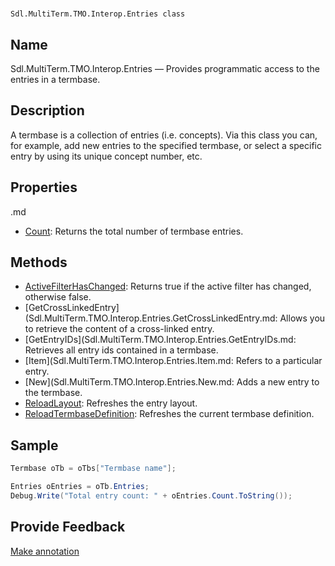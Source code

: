 

# 
    Sdl.MultiTerm.TMO.Interop.Entries class




## Name

Sdl.MultiTerm.TMO.Interop.Entries —          Provides programmatic access to the entries in a termbase.



## Description



A termbase is a collection of entries (i.e. concepts). Via this class you can, for example, add new entries to the specified termbase, or select a specific entry by using its unique concept number, etc.



## Properties
.md
* [Count](Sdl.MultiTerm.TMO.Interop.Entries.Count.md): Returns the total number of termbase entries.




## Methods

* [ActiveFilterHasChanged](Sdl.MultiTerm.TMO.Interop.Entries.ActiveFilterHasChanged.md): Returns true if the active filter has changed, otherwise false.
* [GetCrossLinkedEntry](Sdl.MultiTerm.TMO.Interop.Entries.GetCrossLinkedEntry.md: Allows you to retrieve the content of a cross-linked entry.
* [GetEntryIDs](Sdl.MultiTerm.TMO.Interop.Entries.GetEntryIDs.md: Retrieves all entry ids contained in a termbase.
* [Item](Sdl.MultiTerm.TMO.Interop.Entries.Item.md: Refers to a particular entry.
* [New](Sdl.MultiTerm.TMO.Interop.Entries.New.md: Adds a new entry to the termbase.
* [ReloadLayout](Sdl.MultiTerm.TMO.Interop.Entries.ReloadLayout.md): Refreshes the entry layout.
* [ReloadTermbaseDefinition](Sdl.MultiTerm.TMO.Interop.Entries.ReloadTermbaseDefinition.md): Refreshes the current termbase definition.




## Sample


```cs
Termbase oTb = oTbs["Termbase name"];

Entries oEntries = oTb.Entries;
Debug.Write("Total entry count: " + oEntries.Count.ToString());
```



## Provide Feedback

[Make annotation](mailto:sdk-feedback@sdl.com&amp;subject=Reference%20for%20Sdl.MultiTerm.TMO.Interop.Entries)


